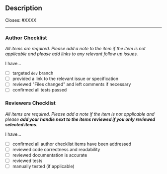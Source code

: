 ## Description

Closes: #XXXX

<!-- Add a description of the changes that this PR introduces and the files that
are the most critical to review. -->

---

### Author Checklist

*All items are required. Please add a note to the item if the item is not applicable and
please add links to any relevant follow up issues.*

I have...

- [ ] targeted `dev` branch
- [ ] provided a link to the relevant issue or specification
- [ ] reviewed "Files changed" and left comments if necessary
- [ ] confirmed all tests passed

### Reviewers Checklist

*All items are required. Please add a note if the item is not applicable and please **add
your handle next to the items reviewed if you only reviewed selected items**.*

I have...

- [ ] confirmed all author checklist items have been addressed
- [ ] reviewed code correctness and readability
- [ ] reviewed documentation is accurate
- [ ] reviewed tests
- [ ] manually tested (if applicable)